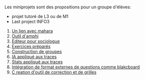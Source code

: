 
Les miniprojets sont des propositions pour un groupe d'élèves:
- projet tutoré de L3 ou de M1 
- Last project INFO3 


1. [Un lien avec mahara](portfolio.md)  
1. [Outil d'amphi](votar.md)  
1. [Editeur pour sociologue](editorforphd.md)  
1. [Exercices préparés](prepared.md)
1. [Construction de groupes](groupegenerator.md)
1. [IA appliqué aux traces](iatrace.md)
1. [Stats appliqué aux traces](stats.md)
1. [Intégration de format externes de questions  comme blakcboard](blackboard.md)
1. [C reation d'outil de correction et de grilles](corrections.md)

